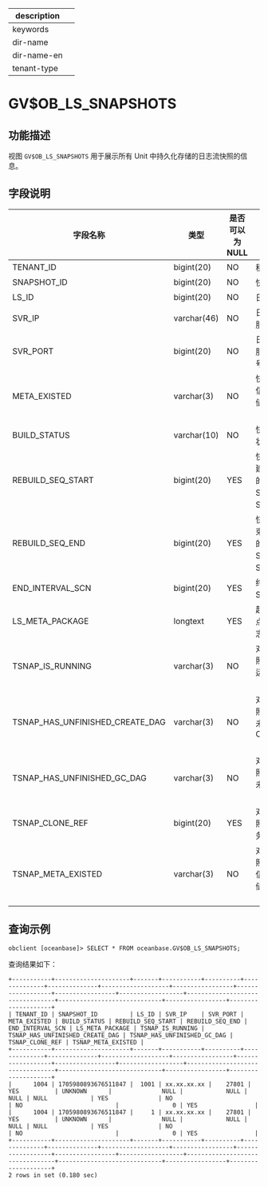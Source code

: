 |description||
|---|---|
|keywords||
|dir-name||
|dir-name-en||
|tenant-type||

# GV$OB_LS_SNAPSHOTS

## 功能描述

视图 `GV$OB_LS_SNAPSHOTS` 用于展示所有 Unit 中持久化存储的日志流快照的信息。

## 字段说明

| **字段名称** | **类型** | **是否可以为 NULL** | **描述** |
| --- | --- | --- | --- |
| TENANT_ID | bigint(20) | NO | 租户 ID |
| SNAPSHOT_ID | bigint(20) | NO | 快照 ID |
| LS_ID | bigint(20) | NO | 日志流 ID |
| SVR_IP | varchar(46) | NO | 日志流所在服务器 IP |
| SVR_PORT | bigint(20) | NO | 日志流所在服务器端口号 |
| META_EXISTED | varchar(3) | NO | 快照的 Meta 信息是否存储在 Unit（YES/NO） |
| BUILD_STATUS | varchar(10) | NO | 快照的创建状态 |
| REBUILD_SEQ_START | bigint(20) | YES | 快照开始创建时日志流的REBUILD SEQ（ Sequence  ） |
| REBUILD_SEQ_END | bigint(20) | YES | 快照创建结束时日志流的REBUILD SEQ（ Sequence  ） |
| END_INTERVAL_SCN | bigint(20) | YES | 终止回放 SCN 位点 |
| LS_META_PACKAGE | longtext | YES | 起始回放位点对应的日志流元数据 |
| TSNAP_IS_RUNNING | varchar(3) | NO | 对应租户快照是否处于运行状态（YES/NO） |
| TSNAP_HAS_UNFINISHED_CREATE_DAG | varchar(3) | NO | 对应租户快照是否存在未完成的 Create （YES/NO） |
| TSNAP_HAS_UNFINISHED_GC_DAG | varchar(3) | NO | 对应租户快照是否存在未完成的 GC（YES/NO） |
| TSNAP_CLONE_REF | bigint(20) | YES | 对应租户快照的克隆任务计数 |
| TSNAP_META_EXISTED | varchar(3) | NO | 对应租户快照的 Meta 信息是否存储在 Unit 中（YES/NO） |

## 查询示例

```shell
obclient [oceanbase]> SELECT * FROM oceanbase.GV$OB_LS_SNAPSHOTS;
```

查询结果如下：

```shell
+-----------+---------------------+-------+-----------+----------+--------------+--------------+-------------------+-----------------+------------------+-----------------+------------------+---------------------------------+-----------------------------+-----------------+--------------------+
| TENANT_ID | SNAPSHOT_ID         | LS_ID | SVR_IP    | SVR_PORT | META_EXISTED | BUILD_STATUS | REBUILD_SEQ_START | REBUILD_SEQ_END | END_INTERVAL_SCN | LS_META_PACKAGE | TSNAP_IS_RUNNING | TSNAP_HAS_UNFINISHED_CREATE_DAG | TSNAP_HAS_UNFINISHED_GC_DAG | TSNAP_CLONE_REF | TSNAP_META_EXISTED |
+-----------+---------------------+-------+-----------+----------+--------------+--------------+-------------------+-----------------+------------------+-----------------+------------------+---------------------------------+-----------------------------+-----------------+--------------------+
|      1004 | 1705980893676511847 |  1001 | xx.xx.xx.xx |    27801 | YES          | UNKNOWN      |              NULL |            NULL |             NULL | NULL            | YES              | NO                              | NO                          |               0 | YES                |
|      1004 | 1705980893676511847 |     1 | xx.xx.xx.xx |    27801 | YES          | UNKNOWN      |              NULL |            NULL |             NULL | NULL            | YES              | NO                              | NO                          |               0 | YES                |
+-----------+---------------------+-------+-----------+----------+--------------+--------------+-------------------+-----------------+------------------+-----------------+------------------+---------------------------------+-----------------------------+-----------------+--------------------+
2 rows in set (0.180 sec)
```
